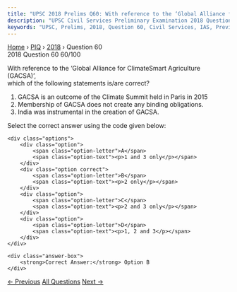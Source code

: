 ```yaml
---
title: "UPSC 2018 Prelims Q60: With reference to the ‘Global Alliance for Climate­Smart Agr..."
description: "UPSC Civil Services Preliminary Examination 2018 Question 60 with options and answer"
keywords: "UPSC, Prelims, 2018, Question 60, Civil Services, IAS, Previous Year Questions"
---
```


<nav class="breadcrumb">
    <a href="../../">Home</a>
    <span>›</span>
    <a href="../">PIQ</a>
    <span>›</span>
    <a href="./">2018</a>
    <span>›</span>
    <span>Question 60</span>
</nav>

<div class="question-header">
    <div class="question-meta">
        <span class="year-badge">2018</span>
        <span class="question-number">Question 60</span>
        <span class="progress">60/100</span>
    </div>
    <div class="progress-bar">
        <div class="progress-fill" style="width: 60.0%"></div>
    </div>
</div>

<div class="question-content">
    <div class="question-text">
        <p>With reference to the ‘Global Alliance for Climate­Smart Agriculture (GACSA)’,<br />
which of the following statements is/are correct?</p>
<ol>
<li>GACSA is an outcome of the Climate Summit held in Paris in 2015 </li>
<li>Membership of GACSA does not create any binding obligations.</li>
<li>India was instrumental in the creation of GACSA.</li>
</ol>
<p>Select the correct answer using the code given below:</p>
    </div>
    
    <div class="options">
        <div class="option">
            <span class="option-letter">A</span>
            <span class="option-text"><p>1 and 3 only</p></span>
        </div>
        <div class="option correct">
            <span class="option-letter">B</span>
            <span class="option-text"><p>2 only</p></span>
        </div>
        <div class="option">
            <span class="option-letter">C</span>
            <span class="option-text"><p>2 and 3 only</p></span>
        </div>
        <div class="option">
            <span class="option-letter">D</span>
            <span class="option-text"><p>1, 2 and 3</p></span>
        </div>
    </div>

    <div class="answer-box">
        <strong>Correct Answer:</strong> Option B
    </div>
</div>

<div class="question-nav">
    <a href="../q059-consider-the-following-countries-1-australia-2-can/" class="nav-btn prev">← Previous</a>
    <a href="../" class="nav-btn center">All Questions</a>
    <a href="../q061-which-of-the-following-isare-the-aimaims-of-digita/" class="nav-btn next">Next →</a>
</div>
